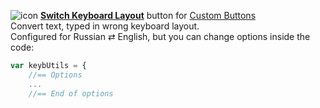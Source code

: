 ![icon](https://raw.github.com/Infocatcher/Custom_Buttons/master/Switch_Keyboard_Layout/icon.png)&nbsp;<a href="http://infocatcher.github.io/Custom_Buttons/install/switchKeybLayout.html"><strong>Switch Keyboard Layout</strong></a> button for [Custom Buttons](https://addons.mozilla.org/addon/custom-buttons/)
<br>Convert text, typed in wrong keyboard layout.
<br>Configured for Russian ⇄ English, but you can change options inside the code:
```javascript
var keybUtils = {
	//== Options
	...
	//== End of options
```
